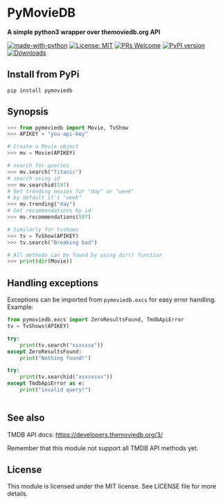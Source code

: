 # PyMovieDB
<b>A simple python3 wrapper over themoviedb.org API</b>

[![made-with-python](https://img.shields.io/badge/Made%20with-Python-1f425f.svg)](https://www.python.org/)
[![License: MIT](https://img.shields.io/badge/License-MIT-yellow.svg)](https://opensource.org/licenses/MIT)
[![PRs Welcome](https://img.shields.io/badge/PRs-welcome-brightgreen.svg?style=flat-square)](http://makeapullrequest.com)
[![PyPI version](https://badge.fury.io/py/pymoviedb.svg)](https://badge.fury.io/py/pymoviedb)
[![Downloads](https://pepy.tech/badge/pymoviedb)](https://pepy.tech/project/pymoviedb)


## Install from PyPi
```pip install pymoviedb```

## Synopsis
```python
>>> from pymoviedb import Movie, TvShow
>>> APIKEY = "you-api-key"

# Create a Movie object
>>> mv = Movie(APIKEY)

# search for queries
>>> mv.search("Titanic")
# search using id
>>> mv.searchid(597)
# Get trending movies for "day" or "week"
# by default it's "week"
>>> mv.trending("day")
# Get recommendations by id
>>> mv.recommendations(597)

# Similarly for tvshows
>>> tv = TvShow(APIKEY)
>>> tv.search("Breaking bad")

# All methods can be found by using dir() function
>>> print(dir(Movie))
```


## Handling exceptions
Exceptions can be imported from `pymoviedb.excs` for easy error handling.
Example:

```python
from pymoviedb.excs import ZeroResultsFound, TmdbApiError
tv = TvShows(APIKEY)

try:
    print(tv.search("xsxsxsx"))
except ZeroResultsFound:
    print("Nothing found!")

try:
    print(tv.searchid("xsxsxsxs"))
except TmdbApiError as e:
    print("invalid query!")
    
```  


## See also
TMDB API docs: https://developers.themoviedb.org/3/

Remember that this module not support all TMDB API methods yet.
## License

This module is licensed under the MIT license. See LICENSE file for more details.
